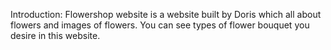 Introduction:
Flowershop website is a website built by Doris which all about flowers and images of flowers. You can see types of flower bouquet you desire  in this website. 
